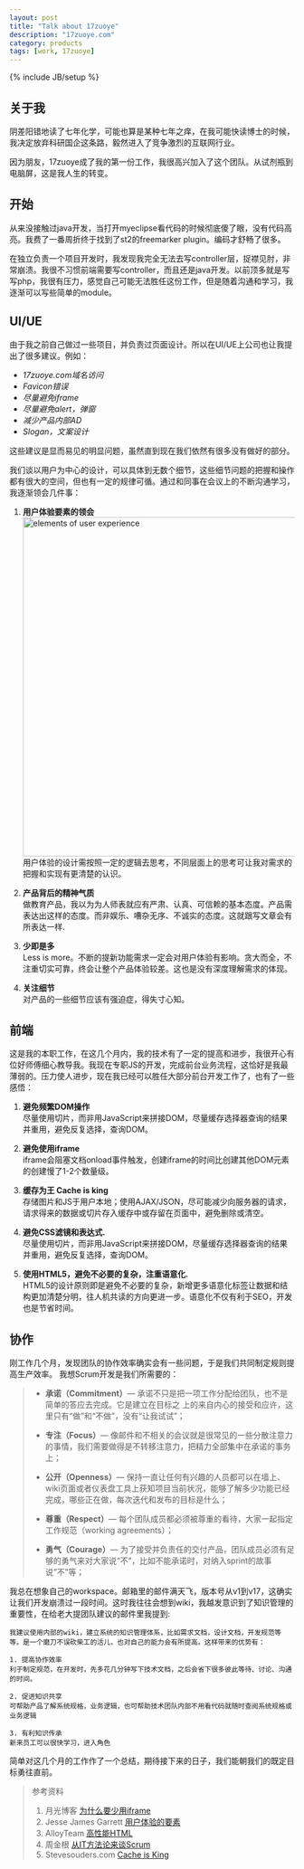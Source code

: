 ```yaml
---
layout: post
title: "Talk about 17zuoye"
description: "17zuoye.com"
category: products 
tags: [work, 17zuoye]
---
```

{% include JB/setup %}

## 关于我

阴差阳错地读了七年化学，可能也算是某种七年之痒，在我可能快读博士的时候，我决定放弃科研国企这条路，毅然进入了竞争激烈的互联网行业。

因为朋友，17zuoye成了我的第一份工作，我很高兴加入了这个团队。从试剂瓶到电脑屏，这是我人生的转变。

## 开始
从来没接触过java开发，当打开myeclipse看代码的时候彻底傻了眼，没有代码高亮。我费了一番周折终于找到了st2的freemarker plugin。编码才舒畅了很多。

在独立负责一个项目开发时，我发现我完全无法去写controller层，捉襟见肘，非常崩溃。我很不习惯前端需要写controller，而且还是java开发。以前顶多就是写写php，我很有压力，感觉自己可能无法胜任这份工作，但是随着沟通和学习，我逐渐可以写些简单的module。
      
## UI/UE
由于我之前自己做过一些项目，并负责过页面设计。所以在UI/UE上公司也让我提出了很多建议。例如：

* *17zuoye.com域名访问*  
* *Favicon错误*   
* *尽量避免iframe*  
* *尽量避免alert，弹窗*  
* *减少产品内部AD*  
* *Slogan，文案设计*  
  
这些建议是显而易见的明显问题，虽然直到现在我们依然有很多没有做好的部分。
  
我们谈以用户为中心的设计，可以具体到无数个细节，这些细节问题的把握和操作都有很大的空间，但也有一定的规律可循。通过和同事在会议上的不断沟通学习，我逐渐领会几件事：

1. **用户体验要素的领会**  
	<img src="http://linblog.b0.upaiyun.com/lin/17zuoye/elements.png" width='600' alt='elements of user experience'/>  
	用户体验的设计需按照一定的逻辑去思考，不同层面上的思考可让我对需求的把握和实现有更清楚的认识。 
    
2. **产品背后的精神气质**  
	做教育产品，我以为为人师表就应有严肃、认真、可信赖的基本态度。产品需表达出这样的态度。而非娱乐、嘈杂无序、不诚实的态度。这就跟写文章会有所表达一样.  
  
3. **少即是多**  
	Less is more。不断的提新功能需求一定会对用户体验有影响。贪大而全，不注重切实可靠，终会让整个产品体验较差。这也是没有深度理解需求的体现。  
      
4. **关注细节**  
	对产品的一些细节应该有强迫症，得失寸心知。  

## 前端 
这是我的本职工作，在这几个月内，我的技术有了一定的提高和进步，我很开心有位好师傅细心教导我。我现在专职JS的开发，完成前台业务流程，这恰好是我最薄弱的。压力使人进步，现在我已经可以胜任大部分前台开发工作了，也有了一些感悟：
  
1. **避免频繁DOM操作**   
  尽量使用切片，而非用JavaScript来拼接DOM，尽量缓存选择器查询的结果并重用，避免反复选择，查询DOM。
      
2. **避免使用iframe**   
  iframe会阻塞文档onload事件触发，创建iframe的时间比创建其他DOM元素的创建慢了1-2个数量级。  
  
3. **缓存为王 Cache is king**   
  存储图片和JS于用户本地；使用AJAX/JSON，尽可能减少向服务器的请求，请求得来的数据或切片存入缓存中或存留在页面中，避免删除或清空。
  
4. **避免CSS滤镜和表达式.**   
  尽量使用切片，而非用JavaScript来拼接DOM，尽量缓存选择器查询的结果并重用，避免反复选择，查询DOM。
  
5. **使用HTML5，避免不必要的复杂，注重语意化.**   
  HTML5的设计原则即是避免不必要的复杂，新增更多语意化标签让数据和结构更加清楚分明，往人机共读的方向更进一步。语意化不仅有利于SEO，开发也是节省时间。
    

## 协作
刚工作几个月，发现团队的协作效率确实会有一些问题，于是我们共同制定规则提高生产效率。
我想Scrum开发是我们所需要的：
> * **承诺（Commitment）**— 承诺不只是把一项工作分配给团队，也不是简单的答应去完成。它是建立在目标之 上的来自内心的接受和应许，这里只有“做”和“不做”，没有“让我试试”；  
> 
> * **专注（Focus）**— 像邮件和不相关的会议就是很常见的一些分散注意力的事情，我们需要做得是不转移注意力，把精力全部集中在承诺的事务上；  
> 
> * **公开（Openness）**— 保持一直让任何有兴趣的人员都可以在墙上、wiki页面或者仪表盘工具上获知项目当前状况，能够了解多少功能已经完成，哪些正在做，每次迭代和发布的目标是什么；  
> 
> * **尊重（Respect）**— 每个团队成员都必须被尊重的看待，大家一起指定工作规范（working agreements）； 
> 
> * **勇气（Courage）**— 为了接受并负责任的交付产品，团队成员必须有足够的勇气来对大家说“不”，比如不能承诺时，对纳入sprint的故事说“不”等；
 
我总在想象自己的workspace。邮箱里的邮件满天飞，版本号从v1到v17，这确实让我们开发崩溃过一段时间。这时我往往会想到wiki，我越发意识到了知识管理的重要性，在给老大提团队建议的邮件里我提到:

	我建议使用内部的wiki，建立系统的知识管理体系，比如需求文档，设计文档，开发规范等等。是一个磨刀不误砍柴工的活儿，也对自己的能力会有所提高。这样带来的优势有：  
	
	1. 提高协作效率  
	利于制定规范，在开发时，先多花几分钟写下技术文档，之后会省下很多彼此等待、讨论、沟通的时间。  
	
	2. 促进知识共享   
	可帮助产品了解系统规格，业务逻辑，也可帮助技术团队内部不用看代码就随时查阅系统规格或业务逻辑  
	
	3. 有利知识传承  
	新来员工可以很快学习，进入角色  

简单对这几个月的工作作了一个总结，期待接下来的日子，我们能朝我们的既定目标勇往直前。

> 参考资料
> 
> 1. 月光博客  [为什么要少用iframe](http://www.williamlong.info/archives/3136.html)
> 2. Jesse James Garrett [用户体验的要素](http://book.douban.com/subject/2297549/)
> 3. AlloyTeam [高性能HTML](http://www.alloyteam.com/2012/10/high-performance-html/)
> 4. 周金根  [从IT方法论来谈Scrum](http://www.cnblogs.com/zhoujg/archive/2009/08/08/1541991.html)
> 5. Stevesouders.com [Cache is King](http://www.stevesouders.com/blog/2012/10/11/cache-is-king/)